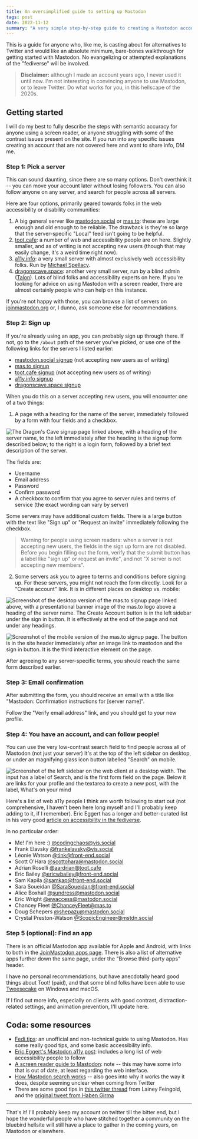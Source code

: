 ```yaml
---
title: An oversimplified guide to setting up Mastodon
tags: post
date: 2022-11-12
summary: "A very simple step-by-step guide to creating a Mastodon account, with a focus on accessibility."
---
```


This is a guide for anyone who, like me, is casting about for alternatives to Twitter and would like an absolute minimum, bare-bones walkthrough for getting started with Mastodon. No evangelizing or attempted explanations of the "fediverse" will be involved.

> **Disclaimer:** although I made an account years ago, I never used it until now. I'm not interesting in convincing anyone to use Mastodon, or to leave Twitter. Do what works for you, in this hellscape of the 2020s.

## Getting started

I will do my best to fully describe the steps with semantic accuracy for anyone using a screen reader, or anyone struggling with some of the contrast issues present on the site. If you run into any specific issues creating an account that are not covered here and want to share info, DM me.

### Step 1: Pick a server

This can sound daunting, since there are so many options. Don't overthink it -- you can move your account later without losing followers. You can also follow anyone on any server, and search for people across all servers.

Here are four options, primarily geared towards folks in the web accessibility or disability communities:

1. A big general server like [mastodon.social](https://mastodon.social/explore) or [mas.to](https://mas.to/explore): these are large enough and old enough to be reliable. The drawback is they're so large that the server-specific "Local" feed isn't going to be helpful.
2. [toot.cafe](https://toot.cafe/explore): a number of web and accessibility people are on here. Slightly smaller, and as of writing is not accepting new users (though that may easily change, it's a weird time right now).
3. [a11y.info](https://a11y.info/explore): a very small server with almost exclusively web accessibility folks. Run by [Michael Spellacy](https://a11y.info/@spellacy).
4. [dragonscave.space](https://dragonscave.space/explore): another very small server, run by a blind admin ([Talon](https://dragonscave.space/@talon)). Lots of blind folks and accessibility experts on here. If you're looking for advice on using Mastodon with a screen reader, there are almost certainly people who can help on this instance.

If you're not happy with those, you can browse a list of servers on [joinmastodon.org](https://joinmastodon.org/servers) or, I dunno, ask someone else for recommendations.

### Step 2: Sign up

If you're already using an app, you can probably sign up through there. If not, go to the `/about` path of the server you've picked, or use one of the following links for the servers I listed earlier:
- [mastodon.social signup](https://mastodon.social/about) (not accepting new users as of writing)
- [mas.to signup](https://mas.to/about)
- [toot.cafe signup](https://toot.cafe/about) (not accepting new users as of writing)
- [a11y.info signup](https://a11y.info/about)
- [dragonscave.space signup](https://dragonscave.space/about/)

When you do this on a server accepting new users, you will encounter one of a two things:

1. A page with a heading for the name of the server, immediately followed by a form with four fields and a checkbox.

![The Dragon's Cave signup page linked above, with a heading of the server name, to the left immediately after the heading is the signup form described below; to the right is a login form, followed by a brief text description of the server.](/writing/assets/mastodon-account-form.png)

The fields are:
- Username
- Email address
- Password
- Confirm password
- A checkbox to confirm that you agree to server rules and terms of service (the exact wording can vary by server)

Some servers may have additional custom fields. There is a large button with the text like "Sign up" or "Request an invite" immediately following the checkbox.

> Warning for people using screen readers: when a server is not accepting new users, the fields in the sign up form are not disabled. Before you begin filling out the form, verify that the submit button has a label like "sign up" or request an invite", and not "X server is not accepting new members".

2. Some servers ask you to agree to terms and conditions before signing up. For these servers, you might not reach the form directly. Look for a "Create account" link. It is in different places on desktop vs. mobile:

![Screenshot of the desktop version of the mas.to signup page linked above, with a presentational banner image of the mas.to logo above a heading of the server name. The Create Account button is in the left sidebar under the sign in button. It is effectively at the end of the page and not under any headings.](/writing/assets/mastodon-create-account-btn.png)

![Screenshot of the mobile version of the mas.to signup page. The button is in the site header immediately after an image link to mastodon and the sign in button. It is the third interactive element on the page.](/writing/assets/mastodon-create-account-mobile.png)

After agreeing to any server-specific terms, you should reach the same form described earlier.

### Step 3: Email confirmation

After submitting the form, you should receive an email with a title like "Mastodon: Confirmation instructions for [server name]".

Follow the "Verify email address" link, and you should get to your new profile.

### Step 4: You have an account, and can follow people!

You can use the very low-contrast search field to find people across all of Mastodon (not just your server) It's at the top of the left sidebar on desktop, or under an magnifying glass icon button labelled "Search" on mobile.

![Screenshot of the left sidebar on the web client at a desktop width. The input has a label of Search, and is the first form field on the page. Below it are links for your profile and the textarea to create a new post, with the label, What's on your mind](/writing/assets/mastodon-search.png)

Here's a list of web a11y people I think are worth following to start out (not comprehensive, I haven't been here long myself and I'll probably keep adding to it, if I remember). Eric Eggert has a longer and better-curated list in his very good [article on accessibility in the fediverse](https://yatil.net/blog/accessibility-in-the-fediverse-and-mastodon).

In no particular order:
- Me! I'm here :) [@codingchaos@vis.social](https://vis.social/@codingchaos)
- Frank Elavsky [@frankelavsky@vis.social](https://vis.social/web/@frankelavsky)
- Léonie Watson [@tink@front-end.social](https://front-end.social/@tink)
- Scott O'Hara [@scottohara@mastodon.social](https://mastodon.social/@scottohara)
- Adrian Roselli [@aardrian@toot.cafe](https://vis.social/web/@aardrian@toot.cafe)
- Eric Bailey [@ericwbailey@front-end.social](https://front-end.social/@ericwbailey)
- Sam Kapila [@samkap@front-end.social](https://vis.social/web/@samkap@front-end.social)
- Sara Soueidan [@SaraSoueidan@front-end.social](https://front-end.social/@SaraSoueidan)
- Alice Boxhall [@sundress@mastodon.social](https://mastodon.social/@sundress)
- Eric Wright [@ewaccess@mastodon.social](https://mastodon.social/@ewaccess)
- Chancey Fleet [@ChanceyFleet@mas.to](https://mas.to/@ChanceyFleet)
- Doug Schepers [@shepazu@mastodon.social](https://mastodon.social/@shepazu)
- Crystal Preston-Watson [@ScopicEngineer@mstdn.social](https://mstdn.social/@ScopicEngineer)

### Step 5 (optional): Find an app

There is an official Mastodon app available for Apple and Android, with links to both in the [JoinMastodon apps page](https://joinmastodon.org/apps). There is also a list of alternative apps further down the same page, under the "Browse third-party apps" header.

I have no personal recommendations, but have anecdotally heard good things about Toot! (paid), and that some blind folks have been able to use [Tweesecake](https://tweesecake.app/) on Windows and macOS.

If I find out more info, especially on clients with good contrast, distraction-related settings, and animation prevention, I'll update here.

## Coda: some resources
- [Fedi.tips](https://fedi.tips/): an unofficial and non-technical guide to using Mastodon. Has some really good tips, and some basic accessibility info.
- [Eric Eggert's Mastodon a11y post](https://yatil.net/blog/accessibility-in-the-fediverse-and-mastodon): includes a long list of web accessibility people to follow
- [A screen reader guide to Mastodon](https://www.starshipchangeling.net/mastodon/): note -- this may have some info that is out of date, at least regarding the web interface.
- [How Mastodon search works](https://midrange.tedium.co/issues/how-mastodon-search-works/) -- also goes into why it works the way it does, despite seeming unclear when coming from Twitter
- There are some good tips in [this twitter thread](https://twitter.com/LFLegal/status/1586876400262414339?s=20&t=sRhxsBY66HV7a9NrvQlk8Q) from Lainey Feingold, and the [original tweet from Haben Girma](https://twitter.com/HabenGirma/status/1586829640827404288)

---

That's it! I'll probably keep my account on twitter till the bitter end, but I hope the wonderful people who have stitched together a community on the bluebird hellsite will still have a place to gather in the coming years, on Mastodon or elsewhere.


